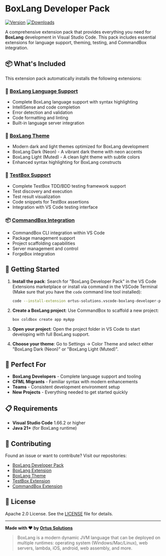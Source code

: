 # BoxLang Developer Pack

[![Version](https://img.shields.io/visual-studio-marketplace/v/ortus-solutions.vscode-boxlang-developer-pack)](https://marketplace.visualstudio.com/items?itemName=ortus-solutions.vscode-boxlang-developer-pack)
[![Downloads](https://img.shields.io/visual-studio-marketplace/d/ortus-solutions.vscode-boxlang-developer-pack)](https://marketplace.visualstudio.com/items?itemName=ortus-solutions.vscode-boxlang-developer-pack)

A comprehensive extension pack that provides everything you need for **BoxLang** development in Visual Studio Code. This pack includes essential extensions for language support, theming, testing, and CommandBox integration.

## 📦 What's Included

This extension pack automatically installs the following extensions:

### 🚀 [BoxLang Language Support](https://marketplace.visualstudio.com/items?itemName=ortus-solutions.vscode-boxlang)

- Complete BoxLang language support with syntax highlighting
- IntelliSense and code completion
- Error detection and validation
- Code formatting and linting
- Built-in language server integration

### 🎨 [BoxLang Theme](https://marketplace.visualstudio.com/items?itemName=ortus-solutions.vscode-boxlang-theme)

- Modern dark and light themes optimized for BoxLang development
- BoxLang Dark (Neon) - A vibrant dark theme with neon accents
- BoxLang Light (Muted) - A clean light theme with subtle colors
- Enhanced syntax highlighting for BoxLang constructs

### 🧪 [TestBox Support](https://marketplace.visualstudio.com/items?itemName=ortus-solutions.vscode-testbox)

- Complete TestBox TDD/BDD testing framework support
- Test discovery and execution
- Test result visualization
- Code snippets for TestBox assertions
- Integration with VS Code testing interface

### 📦 [CommandBox Integration](https://marketplace.visualstudio.com/items?itemName=ortus-solutions.vscode-commandbox)

- CommandBox CLI integration within VS Code
- Package management support
- Project scaffolding capabilities
- Server management and control
- ForgeBox integration

## 🚀 Getting Started

1. **Install the pack**: Search for "BoxLang Developer Pack" in the VS Code Extensions marketplace or install via command in the VSCode Terminal (Make sure that you have the `code` command line tool installed):

   ```bash
   code --install-extension ortus-solutions.vscode-boxlang-developer-pack
   ```

2. **Create a BoxLang project**: Use CommandBox to scaffold a new project:

   ```bash
   box coldbox create app myApp
   ```

3. **Open your project**: Open the project folder in VS Code to start developing with full BoxLang support.

4. **Choose your theme**: Go to Settings → Color Theme and select either "BoxLang Dark (Neon)" or "BoxLang Light (Muted)".

## 🎯 Perfect For

- **BoxLang Developers** - Complete language support and tooling
- **CFML Migrants** - Familiar syntax with modern enhancements
- **Teams** - Consistent development environment setup
- **New Projects** - Everything needed to get started quickly

## 📋 Requirements

- **Visual Studio Code** 1.66.2 or higher
- **Java 21+** (for BoxLang runtime)

## 🤝 Contributing

Found an issue or want to contribute? Visit our repositories:

- [BoxLang Developer Pack](https://github.com/ortus-boxlang/vscode-boxlang-developer-pack)
- [BoxLang Extension](https://github.com/ortus-solutions/vscode-boxlang)
- [BoxLang Theme](https://github.com/ortus-boxlang/vscode-boxlang-theme)
- [TestBox Extension](https://github.com/ortus-solutions/vscode-testbox)
- [CommandBox Extension](https://github.com/ortus-solutions/vscode-commandbox)

## 📄 License

Apache 2.0 License. See the [LICENSE](./LICENSE) file for details.

---

**Made with ❤️ by [Ortus Solutions](https://www.ortussolutions.com)**

> BoxLang is a modern dynamic JVM language that can be deployed on multiple runtimes: operating system (Windows/Mac/Linux), web servers, lambda, iOS, android, web assembly, and more.
